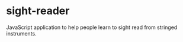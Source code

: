 # sight-reader
JavaScript application to help people learn to sight read from stringed instruments.
